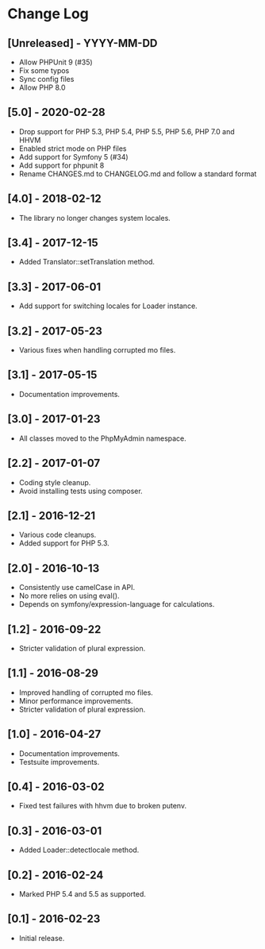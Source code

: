 # Change Log

## [Unreleased] - YYYY-MM-DD

* Allow PHPUnit 9 (#35)
* Fix some typos
* Sync config files
* Allow PHP 8.0

## [5.0] - 2020-02-28

* Drop support for PHP 5.3, PHP 5.4, PHP 5.5, PHP 5.6, PHP 7.0 and HHVM
* Enabled strict mode on PHP files
* Add support for Symfony 5 (#34)
* Add support for phpunit 8
* Rename CHANGES.md to CHANGELOG.md and follow a standard format

## [4.0] - 2018-02-12

* The library no longer changes system locales.

## [3.4] -  2017-12-15

* Added Translator::setTranslation method.

## [3.3] -  2017-06-01

* Add support for switching locales for Loader instance.

## [3.2] -  2017-05-23

* Various fixes when handling corrupted mo files.

## [3.1] -  2017-05-15

* Documentation improvements.

## [3.0] -  2017-01-23

* All classes moved to the PhpMyAdmin namespace.

## [2.2] -  2017-01-07

* Coding style cleanup.
* Avoid installing tests using composer.

## [2.1] -  2016-12-21

* Various code cleanups.
* Added support for PHP 5.3.

## [2.0] -  2016-10-13

* Consistently use camelCase in API.
* No more relies on using eval().
* Depends on symfony/expression-language for calculations.

## [1.2] -  2016-09-22

* Stricter validation of plural expression.

## [1.1] -  2016-08-29

* Improved handling of corrupted mo files.
* Minor performance improvements.
* Stricter validation of plural expression.

## [1.0] -  2016-04-27

* Documentation improvements.
* Testsuite improvements.

## [0.4] -  2016-03-02

* Fixed test failures with hhvm due to broken putenv.

## [0.3] -  2016-03-01

* Added Loader::detectlocale method.

## [0.2] -  2016-02-24

* Marked PHP 5.4 and 5.5 as supported.

## [0.1] -  2016-02-23

* Initial release.
